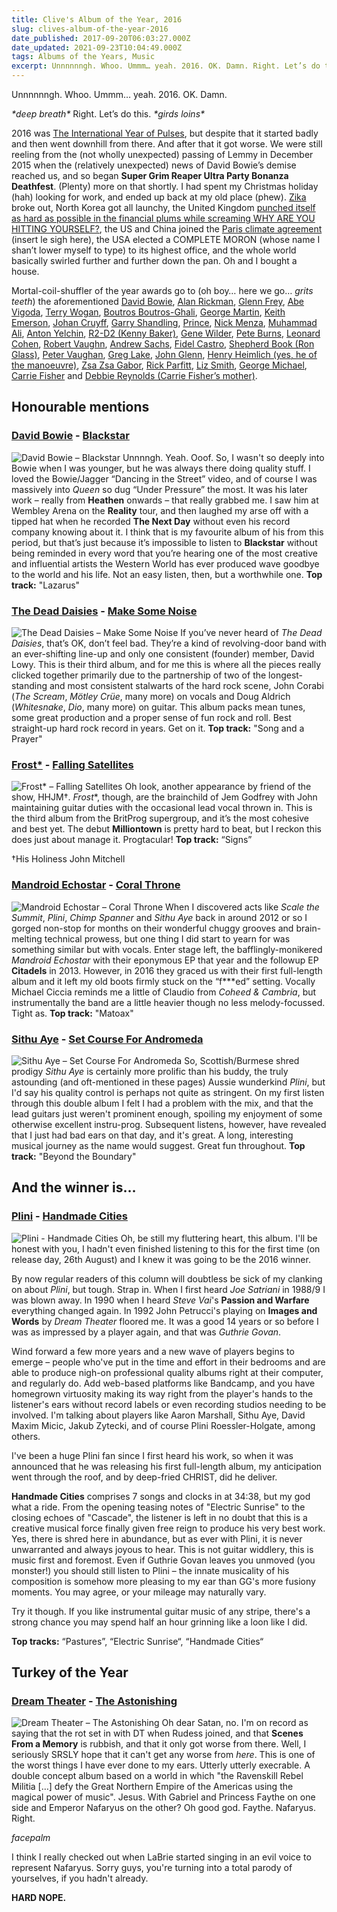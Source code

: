 ```yaml
---
title: Clive's Album of the Year, 2016
slug: clives-album-of-the-year-2016
date_published: 2017-09-20T06:03:27.000Z
date_updated: 2021-09-23T10:04:49.000Z
tags: Albums of the Years, Music
excerpt: Unnnnnngh. Whoo. Ummm… yeah. 2016. OK. Damn. Right. Let’s do this.
---
```


Unnnnnngh. Whoo. Ummm… yeah. 2016. OK. Damn.

*\*deep breath\** Right. Let’s do this. *\*girds loins\**

2016 was [The International Year of Pulses](https://en.wikipedia.org/wiki/International_Year_of_Pulses), but despite that it started badly and then went downhill from there. And after that it got worse. We were still reeling from the (not wholly unexpected) passing of Lemmy in December 2015 when the (relatively unexpected) news of David Bowie’s demise reached us, and so began **Super Grim Reaper Ultra Party Bonanza Deathfest**. (Plenty) more on that shortly. I had spent my Christmas holiday (hah) looking for work, and ended up back at my old place (phew). [Zika](https://en.wikipedia.org/wiki/Zika_virus) broke out, North Korea got all launchy, the United Kingdom [punched itself as hard as possible in the financial plums while screaming WHY ARE YOU HITTING YOURSELF?](https://en.wikipedia.org/wiki/United_Kingdom_European_Union_membership_referendum,_2016), the US and China joined the [Paris climate agreement](https://en.wikipedia.org/wiki/Paris_Agreement) (insert le sigh here), the USA elected a COMPLETE MORON (whose name I shan’t lower myself to type) to its highest office, and the whole world basically swirled further and further down the pan. Oh and I bought a house.

Mortal-coil-shuffler of the year awards go to (oh boy… here we go… *grits teeth*) the aforementioned [David Bowie](https://en.wikipedia.org/wiki/David_Bowie), [Alan Rickman](https://en.wikipedia.org/wiki/Alan_Rickman), [Glenn Frey](https://en.wikipedia.org/wiki/Glenn_Frey), [Abe Vigoda](https://en.wikipedia.org/wiki/Abe_Vigoda), [Terry Wogan](https://en.wikipedia.org/wiki/Terry_Wogan), [Boutros Boutros-Ghali](https://en.wikipedia.org/wiki/Boutros_Boutros-Ghali), [George Martin](https://en.wikipedia.org/wiki/George_Martin), [Keith Emerson](https://en.wikipedia.org/wiki/Keith_Emerson), [Johan Cruyff](https://en.wikipedia.org/wiki/Johan_Cruyff), [Garry Shandling](https://en.wikipedia.org/wiki/Garry_Shandling), [Prince](https://en.wikipedia.org/wiki/Prince_(musician)), [Nick Menza](https://en.wikipedia.org/wiki/Nick_Menza), [Muhammad Ali](https://en.wikipedia.org/wiki/Muhammad_Ali), [Anton Yelchin](https://en.wikipedia.org/wiki/Anton_Yelchin), [R2-D2 (Kenny Baker)](https://en.wikipedia.org/wiki/Kenny_Baker_(English_actor)), [Gene Wilder](https://en.wikipedia.org/wiki/Gene_Wilder), [Pete Burns](https://en.wikipedia.org/wiki/Pete_Burns), [Leonard Cohen](https://en.wikipedia.org/wiki/Leonard_Cohen), [Robert Vaughn](https://en.wikipedia.org/wiki/Robert_Vaughn), [Andrew Sachs](https://en.wikipedia.org/wiki/Andrew_Sachs), [Fidel Castro](https://en.wikipedia.org/wiki/Fidel_Castro), [Shepherd Book (Ron Glass)](https://en.wikipedia.org/wiki/Ron_Glass), [Peter Vaughan](https://en.wikipedia.org/wiki/Peter_Vaughan), [Greg Lake](https://en.wikipedia.org/wiki/Greg_Lake), [John Glenn](https://en.wikipedia.org/wiki/John_Glenn), [Henry Heimlich (yes, he of the manoeuvre)](https://en.wikipedia.org/wiki/Henry_Heimlich), [Zsa Zsa Gabor](https://en.wikipedia.org/wiki/Zsa_Zsa_Gabor), [Rick Parfitt](https://en.wikipedia.org/wiki/Rick_Parfitt), [Liz Smith](https://en.wikipedia.org/wiki/Liz_Smith_(actress)), [George Michael](https://en.wikipedia.org/wiki/George_Michael), [Carrie Fisher](https://en.wikipedia.org/wiki/Carrie_Fisher) and [Debbie Reynolds (Carrie Fisher’s mother)](https://en.wikipedia.org/wiki/Debbie_Reynolds).

## Honourable mentions

### [David Bowie](http://davidbowie.com/) - [Blackstar](https://www.amazon.co.uk/d/Digital-Music/Blackstar-Explicit-David-Bowie/B0184RXM3M/)

![David Bowie – Blackstar](/public/images/2020/05/david-bowie_blackstar.jpeg) Unnnngh. Yeah. Ooof. So, I wasn't so deeply into Bowie when I was younger, but he was always there doing quality stuff. I loved the Bowie/Jagger “Dancing in the Street” video, and of course I was massively into *Queen* so dug “Under Pressure” the most. It was his later work – really from **Heathen** onwards – that really grabbed me. I saw him at Wembley Arena on the **Reality** tour, and then laughed my arse off with a tipped hat when he recorded **The Next Day** without even his record company knowing about it. I think that is my favourite album of his from this period, but that’s just because it’s impossible to listen to **Blackstar** without being reminded in every word that you’re hearing one of the most creative and influential artists the Western World has ever produced wave goodbye to the world and his life. Not an easy listen, then, but a worthwhile one. **Top track:** "Lazarus"

### [The Dead Daisies](http://thedeaddaisies.com/) - [Make Some Noise](https://www.amazon.co.uk/Make-Some-Noise-Dead-Daisies/dp/B01H455ETA/)

![The Dead Daisies – Make Some Noise](/public/images/2020/05/the-dead-daisies_make-some-noise.jpeg) If you’ve never heard of *The Dead Daisies*, that’s OK, don’t feel bad. They’re a kind of revolving-door band with an ever-shifting line-up and only one consistent (founder) member, David Lowy. This is their third album, and for me this is where all the pieces really clicked together primarily due to the partnership of two of the longest-standing and most consistent stalwarts of the hard rock scene, John Corabi (*The Scream*, *Mötley Crüe*, many more) on vocals and Doug Aldrich (*Whitesnake*, *Dio*, many more) on guitar. This album packs mean tunes, some great production and a proper sense of fun rock and roll. Best straight-up hard rock record in years. Get on it. **Top track:** "Song and a Prayer"

### [Frost*](http://frost.life/) - [Falling Satellites](https://www.amazon.co.uk/Falling-Satellites-Frost/dp/B01EIOPJD6/)

![Frost* – Falling Satellites](/public/images/2020/05/frost_falling-satellites.jpeg) Oh look, another appearance by friend of the show, HHJM†. *Frost**, though, are the brainchild of Jem Godfrey with John maintaining guitar duties with the occasional lead vocal thrown in. This is the third album from the BritProg supergroup, and it’s the most cohesive and best yet. The debut **Milliontown** is pretty hard to beat, but I reckon this does just about manage it. Progtacular! **Top track:** “Signs”

†His Holiness John Mitchell

### [Mandroid Echostar](http://www.mandroidechostar.com/) - [Coral Throne](https://www.amazon.co.uk/Coral-Throne-Mandroid-Echostar/dp/B01984KTYU/)

![Mandroid Echostar – Coral Throne](/public/images/2020/05/mandroid-echostar_coral-throne.jpeg) When I discovered acts like *Scale the Summit*, *Plini*, *Chimp Spanner* and *Sithu Aye* back in around 2012 or so I gorged non-stop for months on their wonderful chuggy grooves and brain-melting technical prowess, but one thing I did start to yearn for was something similar but with vocals. Enter stage left, the bafflingly-monikered *Mandroid Echostar* with their eponymous EP that year and the followup EP **Citadels** in 2013. However, in 2016 they graced us with their first full-length album and it left my old boots firmly stuck on the “f***ed” setting. Vocally Michael Ciccia reminds me a little of Claudio from *Coheed & Cambria*, but instrumentally the band are a little heavier though no less melody-focussed. Tight as. **Top track:** "Matoax"

### [Sithu Aye](http://www.sithuaye.co.uk/) - [Set Course For Andromeda](https://sithuayemusic.bandcamp.com/album/set-course-for-andromeda)

![Sithu Aye – Set Course For Andromeda](/public/images/2020/05/sithu-aye_set-course-for-andromeda.jpeg) So, Scottish/Burmese shred prodigy *Sithu Aye* is certainly more prolific than his buddy, the truly astounding (and oft-mentioned in these pages) Aussie wunderkind *Plini*, but I'd say his quality control is perhaps not quite as stringent. On my first listen through this double album I felt I had a problem with the mix, and that the lead guitars just weren't prominent enough, spoiling my enjoyment of some otherwise excellent instru-prog. Subsequent listens, however, have revealed that I just had bad ears on that day, and it's great. A long, interesting musical journey as the name would suggest. Great fun throughout. **Top track:** "Beyond the Boundary"

## And the winner is…

### [Plini](http://www.plini.co/) - [Handmade Cities](https://plini.bandcamp.com/album/handmade-cities)
![Plini - Handmade Cities](/public/images/2017/08/plini-hc.jpg)
Oh, be still my fluttering heart, this album. I'll be honest with you, I hadn't even finished listening to this for the first time (on release day, 26th August) and I knew it was going to be the 2016 winner.

By now regular readers of this column will doubtless be sick of my clanking on about *Plini*, but tough. Strap in. When I first heard *Joe Satriani* in 1988/9 I was blown away. In 1990 when I heard *Steve Vai*'s **Passion and Warfare** everything changed again. In 1992 John Petrucci's playing on **Images and Words** by *Dream Theater* floored me. It was a good 14 years or so before I was as impressed by a player again, and that was *Guthrie Govan*.

Wind forward a few more years and a new wave of players begins to emerge – people who've put in the time and effort in their bedrooms and are able to produce nigh-on professional quality albums right at their computer, and regularly do. Add web-based platforms like Bandcamp, and you have homegrown virtuosity making its way right from the player's hands to the listener's ears without record labels or even recording studios needing to be involved. I'm talking about players like Aaron Marshall, Sithu Aye, David Maxim Micic, Jakub Zytecki, and of course Plini Roessler-Holgate, among others.

I've been a huge Plini fan since I first heard his work, so when it was announced that he was releasing his first full-length album, my anticipation went through the roof, and by deep-fried CHRIST, did he deliver.

**Handmade Cities** comprises 7 songs and clocks in at 34:38, but my god what a ride. From the opening teasing notes of "Electric Sunrise" to the closing echoes of "Cascade", the listener is left in no doubt that this is a creative musical force finally given free reign to produce his very best work. Yes, there is shred here in abundance, but as ever with Plini, it is never unwarranted and always joyous to hear. This is not guitar widdlery, this is music first and foremost. Even if Guthrie Govan leaves you unmoved (you monster!) you should still listen to Plini – the innate musicality of his composition is somehow more pleasing to my ear than GG's more fusiony moments. You may agree, or your mileage may naturally vary.

Try it though. If you like instrumental guitar music of any stripe, there's a strong chance you may spend half an hour grinning like a loon like I did.

**Top tracks:** “Pastures”, “Electric Sunrise“, “Handmade Cities“

## Turkey of the Year

### [Dream Theater](http://dreamtheater.net/) - [The Astonishing](https://www.amazon.co.uk/Astonishing-Dream-Theater/dp/B018H6M7CW)

![Dream Theater – The Astonishing](/public/images/2021/09/dreamtheater-theastonishing.jpg) Oh dear Satan, no. I'm on record as saying that the rot set in with DT when Rudess joined, and that **Scenes From a Memory** is rubbish, and that it only got worse from there. Well, I seriously SRSLY hope that it can't get any worse from *here*. This is one of the worst things I have ever done to my ears. Utterly utterly execrable. A double concept album based on a world in which "the Ravenskill Rebel Militia […] defy the Great Northern Empire of the Americas using the magical power of music". Jesus. With Gabriel and Princess Faythe on one side and Emperor Nafaryus on the other? Oh good god. Faythe. Nafaryus. Right.

*facepalm*

I think I really checked out when LaBrie started singing in an evil voice to represent Nafaryus. Sorry guys, you're turning into a total parody of yourselves, if you hadn't already.

**HARD NOPE.**
